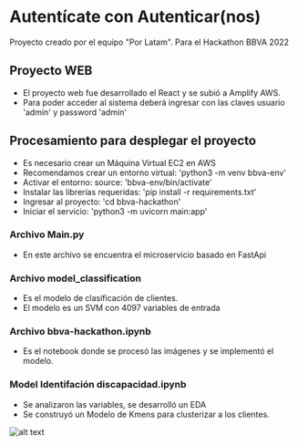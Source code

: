 # Autentícate con Autenticar(nos)

Proyecto creado por el equipo "Por Latam".
Para el Hackathon BBVA 2022

## Proyecto WEB
* El proyecto web fue desarrollado el React y se subió a Amplify AWS.
* Para poder acceder al sistema deberá ingresar con las claves usuario 'admin' y password 'admin'


## Procesamiento para desplegar el proyecto
* Es necesario crear un Máquina Virtual EC2 en AWS
* Recomendamos crear un entorno virtual: 'python3 -m venv bbva-env'
* Activar el entorno: source: 'bbva-env/bin/activate'
* Instalar las librerías requeridas: 'pip install -r requirements.txt'
* Ingresar al proyecto:  'cd bbva-hackathon'
* Iniciar el servicio: 'python3 -m uvicorn main:app'


### Archivo Main.py
* En este archivo se encuentra el microservicio basado en FastApi

### Archivo model_classification
* Es el modelo de clasificación de clientes. 
* El modelo es un SVM con 4097 variables de entrada


### Archivo bbva-hackathon.ipynb
* Es el notebook donde se procesó las imágenes y se implementó el modelo.

### Model Identifación discapacidad.ipynb
* Se analizaron las variables, se desarrolló un EDA
* Se construyó un Modelo de Kmens para clusterizar a los clientes.

![alt text]([https://www.imgacademy.com/themes/custom/imgacademy/images/helpbox-contact.jpg](https://drive.google.com/file/d/14LrE9uHJqtOcwfntRaNDZfbdKjG_Yptv/view))
